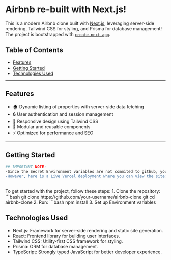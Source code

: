 # Airbnb re-built with Next.js!

This is a modern Airbnb clone built with [Next.js](https://nextjs.org), leveraging server-side rendering, Tailwind CSS for styling, and Prisma for database management! The project is bootstrapped with [`create-next-app`](https://nextjs.org/docs/app/api-reference/cli/create-next-app).

## Table of Contents

- [Features](#features)
- [Getting Started](#getting-started)
- [Technologies Used](#technologies-used)

---

## Features

- 🏠 Dynamic listing of properties with server-side data fetching
- 🔒 User authentication and session management
- 📱 Responsive design using Tailwind CSS
- 🧩 Modular and reusable components
- ⚡️ Optimized for performance and SEO

---

## Getting Started


```bash
## IMPORTANT NOTE:
-Since the Secret Environment variables are not commited to github, you won't be able to run this project.
-However, here is a Live Vercel deployment where you can view the site: 
```

<br>
To get started with the project, follow these steps:
1. Clone the repository:
   ```bash
   git clone https://github.com/your-username/airbnb-clone.git
   cd airbnb-clone
2. Run:
   ```bash
   npm install
3. Set up Environment variables

## Technologies Used
* Next.js: Framework for server-side rendering and static site generation.
* React: Frontend library for building user interfaces.
* Tailwind CSS: Utility-first CSS framework for styling.
* Prisma: ORM for database management.
* TypeScript: Strongly typed JavaScript for better developer experience.
